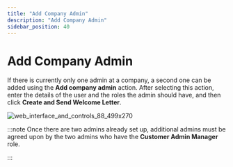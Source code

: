 ```yaml
---
title: "Add Company Admin"
description: "Add Company Admin"
sidebar_position: 40
---
```


# Add Company Admin

If there is currently only one admin at a company, a second one can be added using the **Add company
admin** action. After selecting this action, enter the details of the user and the roles the admin
should have, and then click **Create and Send Welcome Letter**.

![web_interface_and_controls_88_499x270](/images/endpointpolicymanager/cloud/interface/companydetails/web_interface_and_controls_88_499x270.webp)

:::note
Once there are two admins already set up, additional admins must be agreed upon by the two
admins who have the **Customer Admin Manager** role.

:::
